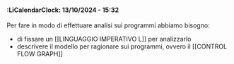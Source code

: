 #### :LiCalendarClock:  13/10/2024 - 15:32

Per fare in modo di effettuare analisi sui programmi abbiamo bisogno:
- di fissare un [[LINGUAGGIO IMPERATIVO L]] per analizzarlo
- descrivere il modello per ragionare sui programmi, ovvero il [[CONTROL FLOW GRAPH]]